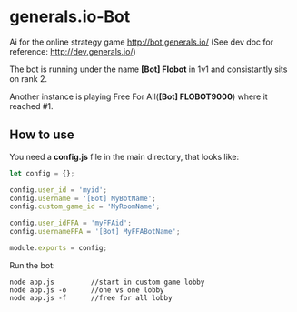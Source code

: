 # generals.io-Bot

Ai for the online strategy game http://bot.generals.io/  (See dev doc for reference: http://dev.generals.io/)

The bot is running under the name **[Bot] Flobot** in 1v1 and consistantly sits on rank 2.

Another instance is playing Free For All(**[Bot] FLOBOT9000**) where it reached #1.

## How to use

You need a **config.js** file in the main directory, that looks like:

```javascript
let config = {};

config.user_id = 'myid';
config.username = '[Bot] MyBotName';
config.custom_game_id = 'MyRoomName';

config.user_idFFA = 'myFFAid';
config.usernameFFA = '[Bot] MyFFABotName';

module.exports = config;
```

Run the bot:

```
node app.js			//start in custom game lobby
node app.js -o		//one vs one lobby
node app.js -f		//free for all lobby
```
